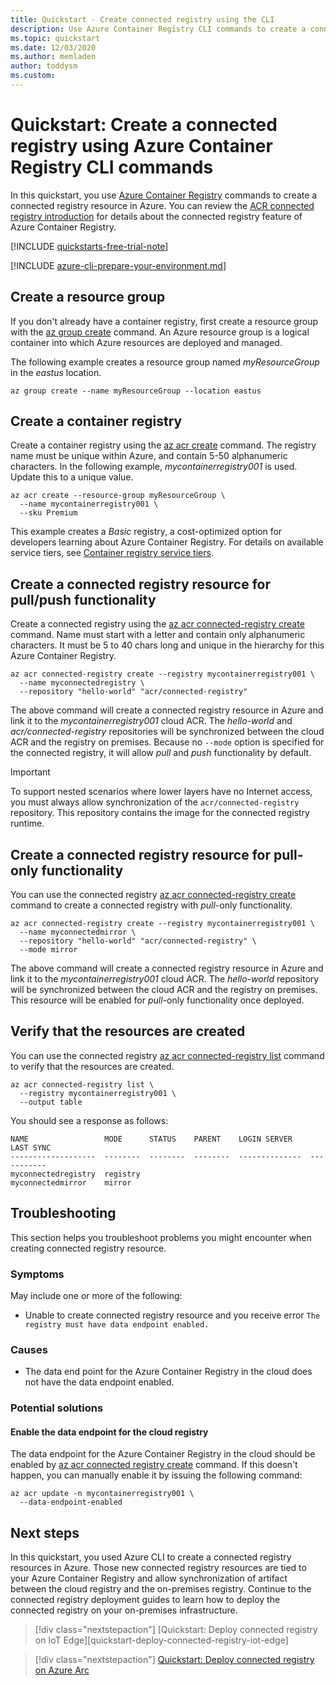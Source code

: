 ```yaml
---
title: Quickstart - Create connected registry using the CLI
description: Use Azure Container Registry CLI commands to create a connected registry resource.
ms.topic: quickstart
ms.date: 12/03/2020
ms.author: memladen
author: toddysm
ms.custom:
---
```


# Quickstart: Create a connected registry using Azure Container Registry CLI commands

In this quickstart, you use [Azure Container Registry][container-registry-intro] commands to create a connected registry resource in Azure. You can review the [ACR connected registry introduction](intro-connected-registry.md) for details about the connected registry feature of Azure Container Registry. 

[!INCLUDE [quickstarts-free-trial-note](../../includes/quickstarts-free-trial-note.md)]

[!INCLUDE [azure-cli-prepare-your-environment.md](../../includes/azure-cli-prepare-your-environment.md)]

## Create a resource group

If you don't already have a container registry, first create a resource group with the [az group create][az-group-create] command. An Azure resource group is a logical container into which Azure resources are deployed and managed.

The following example creates a resource group named *myResourceGroup* in the *eastus* location.

```azurecli-interactive
az group create --name myResourceGroup --location eastus
```

## Create a container registry

Create a container registry using the [az acr create][az-acr-create] command. The registry name must be unique within Azure, and contain 5-50 alphanumeric characters. In the following example, *mycontainerregistry001* is used. Update this to a unique value.

```azurecli-interactive
az acr create --resource-group myResourceGroup \
  --name mycontainerregistry001 \
  --sku Premium
```

This example creates a *Basic* registry, a cost-optimized option for developers learning about Azure Container Registry. For details on available service tiers, see [Container registry service tiers][container-registry-skus].

## Create a connected registry resource for pull/push functionality

Create a connected registry using the [az acr connected-registry create][az-acr-connected-registry-create] command. Name must start with a letter and contain only alphanumeric characters. It must be 5 to 40 chars long and unique in the hierarchy for this Azure Container Registry.

```azurecli-interactive
az acr connected-registry create --registry mycontainerregistry001 \
  --name myconnectedregistry \
  --repository "hello-world" "acr/connected-registry"
```

The above command will create a connected registry resource in Azure and link it to the *mycontainerregistry001* cloud ACR. The *hello-world* and *acr/connected-registry* repositories will be synchronized between the cloud ACR and the registry on premises. Because no `--mode` option is specified for the connected registry, it will allow _pull_ and _push_ functionality by default.

  > [!IMPORTANT]
  > To support nested scenarios where lower layers have no Internet access, you must always allow synchronization of the `acr/connected-registry` repository. This repository contains the image for the connected registry runtime.

## Create a connected registry resource for pull-only functionality

You can use the connected registry [az acr connected-registry create][az-acr-connected-registry-create] command to create a connected registry with _pull_-only functionality. 

```azurecli-interactive
az acr connected-registry create --registry mycontainerregistry001 \
  --name myconnectedmirror \
  --repository "hello-world" "acr/connected-registry" \
  --mode mirror
```

The above command will create a connected registry resource in Azure and link it to the *mycontainerregistry001* cloud ACR. The *hello-world* repository will be synchronized between the cloud ACR and the registry on premises. This resource will be enabled for _pull_-only functionality once deployed.

## Verify that the resources are created

You can use the connected registry [az acr connected-registry list][az-acr-connected-registry-list] command to verify that the resources are created. 

```azurecli-interactive
az acr connected-registry list \
  --registry mycontainerregistry001 \
  --output table
```

You should see a response as follows:

```
NAME                 MODE      STATUS    PARENT    LOGIN SERVER    LAST SYNC
-------------------  --------  --------  --------  --------------  -----------
myconnectedregistry  registry
myconnectedmirror    mirror
```

## Troubleshooting

This section helps you troubleshoot problems you might encounter when creating connected registry resource.

### Symptoms

May include one or more of the following:

- Unable to create connected registry resource and you receive error `The registry must have data endpoint enabled.`

### Causes

- The data end point for the Azure Container Registry in the cloud does not have the data endpoint enabled.

### Potential solutions

#### Enable the data endpoint for the cloud registry

The data endpoint for the Azure Container Registry in the cloud should be  enabled by [az acr connected registry create][az-acr-connected-registry-create] command. If this doesn't happen, you can manually enable it by issuing the following command:

```azurecli-interactive
az acr update -n mycontainerregistry001 \
  --data-endpoint-enabled
```

## Next steps

In this quickstart, you used Azure CLI to create a connected registry resources in Azure. Those new connected registry resources are tied to your Azure Container Registry and allow synchronization of artifact between the cloud registry and the on-premises registry. Continue to the connected registry deployment guides to learn how to deploy the connected registry on your on-premises infrastructure.

> [!div class="nextstepaction"]
> [Quickstart: Deploy connected registry on IoT Edge][quickstart-deploy-connected-registry-iot-edge]

> [!div class="nextstepaction"]
> [Quickstart: Deploy connected registry on Azure Arc][quickstart-deploy-connected-registry-azure-arc]

<!-- LINKS - internal -->
[az-acr-connected-registry-create]: /cli/azure/acr#az-acr-connected-registry-create
[az-acr-connected-registry-list]: /cli/azure/acr#az-acr-connected-registry-list
[az-acr-create]: /cli/azure/acr#az-acr-create
[az-group-create]: /cli/azure/group#az-group-create
[container-registry-intro]: container-registry-intro.md
[container-registry-skus]: container-registry-skus.md
[quickstart-deploy-connected-registry-azure-arc]: quickstart-deploy-connected-registry-azure-arc.md
[quickstart-deploy-connected-registry-iot-edge-cli]: quickstart-deploy-connected-registry-iot-edge.md